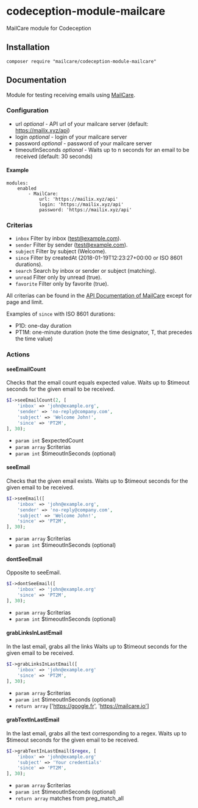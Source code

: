 # codeception-module-mailcare

MailCare module for Codeception 

## Installation

```
composer require "mailcare/codeception-module-mailcare"
```

## Documentation

Module for testing receiving emails using [MailCare](https://mailcare.io).

### Configuration

* url *optional* - API url of your mailcare server (default: https://mailix.xyz/api)
* login *optional* - login of your mailcare server
* password *optional* - password of your mailcare server
* timeoutInSeconds *optional* - Waits up to n seconds for an email to be received (default: 30 seconds)

#### Example
```
modules:
    enabled
        - MailCare:
            url: 'https://mailix.xyz/api'
            login: 'https://mailix.xyz/api'
            password: 'https://mailix.xyz/api'
```

### Criterias

 * `inbox`      Filter by inbox (test@example.com).
 * `sender`     Filter by sender (test@example.com).
 * `subject`    Filter by subject (Welcome).
 * `since`      Filter by createdAt (2018-01-19T12:23:27+00:00 or ISO 8601 durations).
 * `search`     Search by inbox or sender or subject (matching).
 * `unread`     Filter only by unread (true).
 * `favorite`   Filter only by favorite (true).

All criterias can be found in the [API Documentation of MailCare](https://mailcare.docs.apiary.io) except for page and limit.

Examples of `since` with ISO 8601 durations:
* P1D: one-day duration
* PT1M: one-minute duration (note the time designator, T, that precedes the time value)

### Actions

#### seeEmailCount

Checks that the email count equals expected value.
Waits up to $timeout seconds for the given email to be received.

```php
$I->seeEmailCount(2, [
    'inbox' => 'john@example.org',
    'sender' => 'no-reply@company.com',
    'subject' => 'Welcome John!',
    'since' => 'PT2M',
], 30);
```

 * `param int`      $expectedCount
 * `param array`    $criterias
 * `param int`      $timeoutInSeconds (optional)

#### seeEmail

Checks that the given email exists.
Waits up to $timeout seconds for the given email to be received.

```php
$I->seeEmail([
    'inbox' => 'john@example.org',
    'sender' => 'no-reply@company.com',
    'subject' => 'Welcome John!',
    'since' => 'PT2M',
], 30);
```

 * `param array`    $criterias
 * `param int`      $timeoutInSeconds (optional)
 
#### dontSeeEmail

Opposite to seeEmail.

```php
$I->dontSeeEmail([
    'inbox' => 'john@example.org'
    'since' => 'PT2M',
], 30);
```

 * `param array`    $criterias
 * `param int`      $timeoutInSeconds (optional)

#### grabLinksInLastEmail

In the last email, grabs all the links
Waits up to $timeout seconds for the given email to be received.

```php
$I->grabLinksInLastEmail([
    'inbox' => 'john@example.org'
    'since' => 'PT2M',
], 30);
```

 * `param array`    $criterias
 * `param int`      $timeoutInSeconds (optional)
 * `return array`   ['https://google.fr', 'https://mailcare.io']


#### grabTextInLastEmail

In the last email, grabs all the text corresponding to a regex.
Waits up to $timeout seconds for the given email to be received.

```php
$I->grabTextInLastEmail($regex, [
    'inbox' => 'john@example.org'
    'subject' => 'Your credentials'
    'since' => 'PT2M',
], 30);
```

 * `param array`    $criterias
 * `param int`      $timeoutInSeconds (optional)
 * `return array`   matches from preg_match_all
